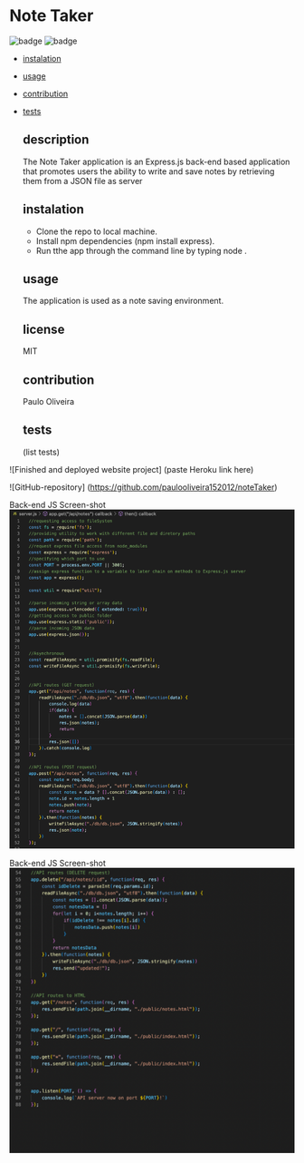 # Note Taker
![badge](https://img.shields.io/badge/license-MIT-green)
![badge](https://img.shields.io/github/last-commit/paulooliveira152012/noteTaker)
- [instalation](#instalation)
- [usage](#usage)
- [contribution](#contribution)
- [tests](#tests)


  ## description 
  The Note Taker application is an Express.js back-end based application that promotes users the ability to write and save notes by retrieving them from a JSON file  as server
  
  ## instalation
  * Clone the repo to local machine. 
  * Install npm dependencies  (npm install express). 
  * Run tthe app through the command line by typing node .

  ## usage
  The application is used as a note saving environment.

  ## license
  MIT

  ## contribution
  Paulo Oliveira

  ## tests
  (list tests)

![Finished and deployed website project] (paste Heroku link here)

![GitHub-repository] (https://github.com/paulooliveira152012/noteTaker)

Back-end JS Screen-shot
![HTML ScreenShot](./public/assets/images/Screen%20Shot%202022-06-30%20at%203.36.44%20PM.png)

Back-end JS Screen-shot
![HTML ScreenShot](./public/assets/images/Screen%20Shot%202022-06-30%20at%203.37.04%20PM.png)

